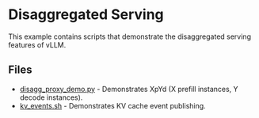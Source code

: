 # Disaggregated Serving

This example contains scripts that demonstrate the disaggregated serving features of vLLM.

## Files

- [disagg_proxy_demo.py](disagg_proxy_demo.py) - Demonstrates XpYd (X prefill instances, Y decode instances).
- [kv_events.sh](kv_events.sh) - Demonstrates KV cache event publishing.
